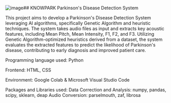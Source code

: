 ![image](https://github.com/sabarishh14/knowpark/assets/110752601/9c9c2e19-1b60-4321-aa6e-aefdbb952813)## KNOWPARK Parkinson's Disease Detection System

This project aims to develop a Parkinson's Disease Detection System leveraging AI
algorithms, specifically Genetic Algorithm and heuristic techniques. The system
takes audio files as input and extracts key acoustic features, including Mean Pitch,
Mean Intensity, F1, F2, and F3. Utilizing Genetic Algorithm-optimized heuristics
derived from a dataset, the system evaluates the extracted features to predict the
likelihood of Parkinson's disease, contributing to early diagnosis and improved
patient care.

Programming language used: Python

Frontend: HTML, CSS

Environment: Google Colab & Microsoft Visual Studio Code

Packages and Libraries used:
Data Correction and Analysis: numpy, pandas, scipy, sklearn, deap
Audio Conversion: parselmouth, zaf, librosa
